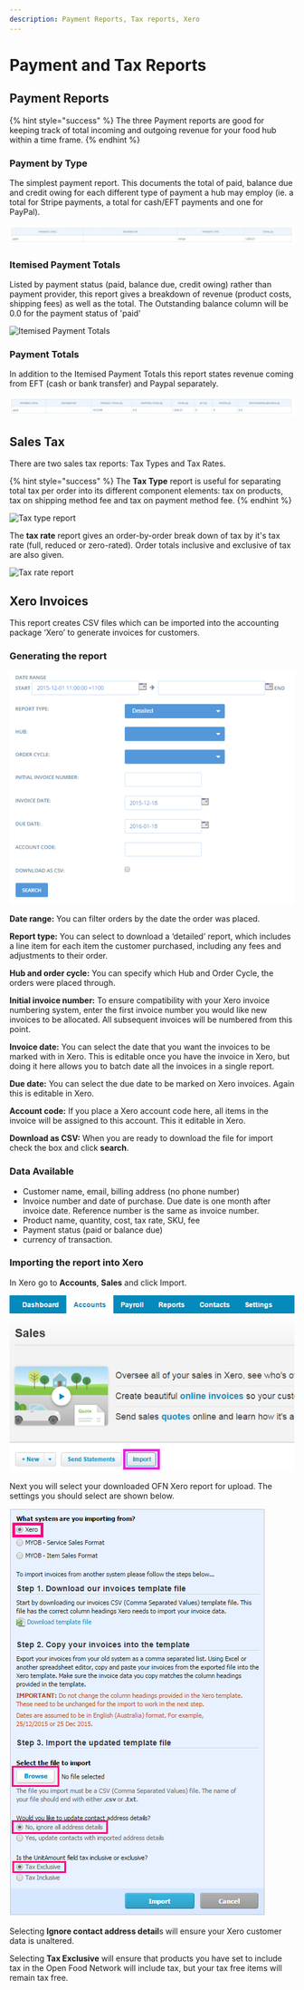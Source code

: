 ```yaml
---
description: Payment Reports, Tax reports, Xero
---
```


# Payment and Tax Reports

## Payment Reports

{% hint style="success" %}
The three Payment reports are good for keeping track of total incoming and outgoing revenue for your food hub within a time frame.
{% endhint %}

### Payment by Type

The simplest payment report. This documents the total of paid, balance due and credit owing for each different type of payment a hub may employ (ie. a total for Stripe payments, a total for cash/EFT payments and one for PayPal).

![Payment by Type](<../../.gitbook/assets/payment by type.jpg>)

### Itemised Payment Totals

Listed by payment status (paid, balance due, credit owing) rather than payment provider, this report gives a breakdown of revenue (product costs, shipping fees) as well as the total.  The Outstanding balance column will be 0.0 for the payment status of 'paid'

![Itemised Payment Totals](../../.gitbook/assets/itemizedpayment.jpg)

### Payment Totals

In addition to the Itemised Payment Totals this report states revenue coming from EFT (cash or bank transfer) and Paypal separately.

![Payment Totals](<../../.gitbook/assets/payment totals.jpg>)

## Sales Tax

There are two sales tax reports: Tax Types and Tax Rates.

{% hint style="success" %}
The **Tax Type** report is useful for separating total tax per order into its different component elements: tax on products, tax on shipping method fee and tax on payment method fee.
{% endhint %}

![Tax type report](../../.gitbook/assets/taxtype.jpg)

The **tax rate** report gives an order-by-order break down of tax by it's tax rate (full, reduced or zero-rated).  Order totals inclusive and exclusive of tax are also given.

![Tax rate report](../../.gitbook/assets/taxrates.jpg)

## Xero Invoices

This report creates CSV files which can be imported into the accounting package ‘Xero’ to generate invoices for customers.

### Generating the report

![Xero Report Fields](../../.gitbook/assets/Xero-Report.png)

**Date range:** You can filter orders by the date the order was placed.

**Report type:** You can select to download a ‘detailed’ report, which includes a line item for each item the customer purchased, including any fees and adjustments to their order.

**Hub and order cycle:** You can specify which Hub and Order Cycle, the orders were placed through.

**Initial invoice number:** To ensure compatibility with your Xero invoice numbering system, enter the first invoice number you would like new invoices to be allocated. All subsequent invoices will be numbered from this point.

**Invoice date:** You can select the date that you want the invoices to be marked with in Xero. This is editable once you have the invoice in Xero, but doing it here allows you to batch date all the invoices in a single report.&#x20;

**Due date:** You can select the due date to be marked on Xero invoices. Again this is editable in Xero.

**Account code:** If you place a Xero account code here, all items in the invoice will be assigned to this account. This it editable in Xero.

**Download as CSV:** When you are ready to download the file for import check the box and click **search**.

### Data Available

* Customer name, email, billing address (no phone number)
* Invoice number and date of purchase. Due date is one month after invoice date.  Reference number is the same as invoice number.
* Product name, quantity, cost, tax rate, SKU, fee
* Payment status (paid or balance due)
* currency of transaction.

### Importing the report into Xero

In Xero go to **Accounts**, **Sales** and click Import.

![Xero Import](../../.gitbook/assets/Xero-Import.png)

Next you will select your downloaded OFN Xero report for upload. The settings you should select are shown below.

![Xero Import Steps](../../.gitbook/assets/Xero-import-steps.png)

Selecting **Ignore contact address detail**s will ensure your Xero customer data is unaltered.&#x20;

Selecting **Tax Exclusive** will ensure that products you have set to include tax in the Open Food Network will include tax, but your tax free items will remain tax free.
